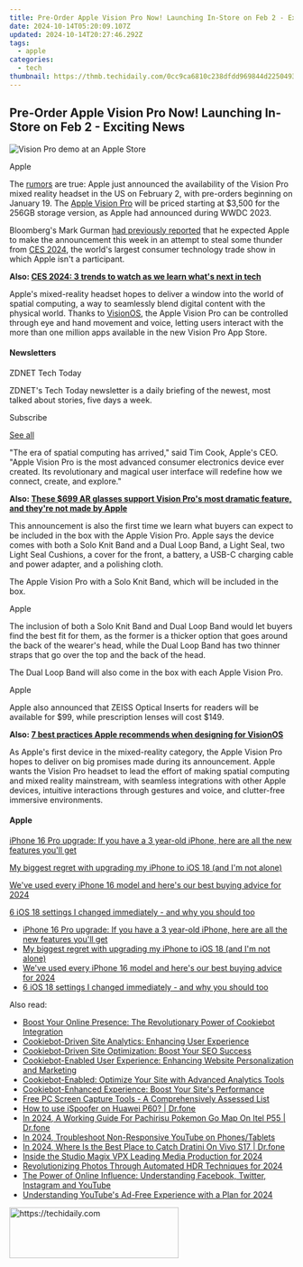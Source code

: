 ```yaml
---
title: Pre-Order Apple Vision Pro Now! Launching In-Store on Feb 2 - Exciting News
date: 2024-10-14T05:20:09.107Z
updated: 2024-10-14T20:27:46.292Z
tags:
  - apple
categories:
  - tech
thumbnail: https://thmb.techidaily.com/0cc9ca6810c238dfdd969844d2250493a479c3321512aa3c39ef7570f30da978.jpg
---
```


## Pre-Order Apple Vision Pro Now! Launching In-Store on Feb 2 - Exciting News

![Vision Pro demo at an Apple Store](https://www.zdnet.com/a/img/resize/ccf7252b549738d6070f5231024fa00e1eac0389/2023/12/20/5a4e07db-97aa-43ec-b123-e170ed6c16be/77e90237-7c03-4f69-953f-2cc91a249160-2880x1620.jpg?auto=webp&width=1280)

Apple

The [rumors](https://www.zdnet.com/article/apples-vision-pro-may-launch-in-february-with-its-most-sophisticated-buying-process-yet/) are true: Apple just announced the availability of the Vision Pro mixed reality headset in the US on February 2, with pre-orders beginning on January 19\. The [Apple Vision Pro](https://www.zdnet.com/article/apple-vision-pro-first-take-3-reasons-this-changes-everything/) will be priced starting at $3,500 for the 256GB storage version, as Apple had announced during WWDC 2023\. 

Bloomberg's Mark Gurman [had previously reported](https://www.zdnet.com/article/apple-expected-to-make-a-big-vision-pro-announcement-any-minute-now/) that he expected Apple to make the announcement this week in an attempt to steal some thunder from [CES 2024](https://www.zdnet.com/collection/ces-2024-whats-next-in-tech/), the world's largest consumer technology trade show in which Apple isn't a participant. 

**Also: [CES 2024: 3 trends to watch as we learn what's next in tech](https://www.zdnet.com/article/ces-2024-3-trends-to-watch/)**

Apple's mixed-reality headset hopes to deliver a window into the world of spatial computing, a way to seamlessly blend digital content with the physical world. Thanks to [VisionOS](https://www.zdnet.com/article/inside-visionos-17-things-developers-need-to-know-right-now/), the Apple Vision Pro can be controlled through eye and hand movement and voice, letting users interact with the more than one million apps available in the new Vision Pro App Store. 

#### Newsletters

ZDNET Tech Today

ZDNET's Tech Today newsletter is a daily briefing of the newest, most talked about stories, five days a week.

 Subscribe

[See all](https://www.zdnet.com/newsletters/)

"The era of spatial computing has arrived," said Tim Cook, Apple's CEO. "Apple Vision Pro is the most advanced consumer electronics device ever created. Its revolutionary and magical user interface will redefine how we connect, create, and explore."

**Also: [These $699 AR glasses support Vision Pro's most dramatic feature, and they're not made by Apple](https://www.zdnet.com/article/these-699-ar-glasses-support-vision-pros-most-dramatic-feature-and-theyre-not-made-by-apple/)**

This announcement is also the first time we learn what buyers can expect to be included in the box with the Apple Vision Pro. Apple says the device comes with both a Solo Knit Band and a Dual Loop Band, a Light Seal, two Light Seal Cushions, a cover for the front, a battery, a USB-C charging cable and power adapter, and a polishing cloth. 

The Apple Vision Pro with a Solo Knit Band, which will be included in the box. 

Apple

The inclusion of both a Solo Knit Band and Dual Loop Band would let buyers find the best fit for them, as the former is a thicker option that goes around the back of the wearer's head, while the Dual Loop Band has two thinner straps that go over the top and the back of the head.

The Dual Loop Band will also come in the box with each Apple Vision Pro.

Apple

Apple also announced that ZEISS Optical Inserts for readers will be available for $99, while prescription lenses will cost $149\. 

**Also: [7 best practices Apple recommends when designing for VisionOS](https://www.zdnet.com/article/7-best-practices-apple-recommends-when-designing-for-visionos/)**

As Apple's first device in the mixed-reality category, the Apple Vision Pro hopes to deliver on big promises made during its announcement. Apple wants the Vision Pro headset to lead the effort of making spatial computing and mixed reality mainstream, with seamless integrations with other Apple devices, intuitive interactions through gestures and voice, and clutter-free immersive environments. 

#### Apple

[iPhone 16 Pro upgrade: If you have a 3 year-old iPhone, here are all the new features you'll get](https://www.zdnet.com/article/iphone-16-pro-and-pro-max-hands-on/ "iPhone 16 Pro upgrade: If you have a 3 year-old iPhone, here are all the new features you'll get")

[My biggest regret with upgrading my iPhone to iOS 18 (and I'm not alone)](https://www.zdnet.com/article/my-biggest-regret-with-upgrading-my-iphone-to-ios-18-and-im-not-alone/ "My biggest regret with upgrading my iPhone to iOS 18 (and I'm not alone)")

[We've used every iPhone 16 model and here's our best buying advice for 2024](https://www.zdnet.com/article/iphone-16-pro-max-buying-advice-2024/ "We've used every iPhone 16 model and here's our best buying advice for 2024")

[6 iOS 18 settings I changed immediately - and why you should too](https://www.zdnet.com/article/6-ios-18-settings-i-changed-immediately-and-why-you-should-too/ "6 iOS 18 settings I changed immediately - and why you should too")

* [iPhone 16 Pro upgrade: If you have a 3 year-old iPhone, here are all the new features you'll get](https://www.zdnet.com/article/iphone-16-pro-and-pro-max-hands-on/ "iPhone 16 Pro upgrade: If you have a 3 year-old iPhone, here are all the new features you'll get")
* [My biggest regret with upgrading my iPhone to iOS 18 (and I'm not alone)](https://www.zdnet.com/article/my-biggest-regret-with-upgrading-my-iphone-to-ios-18-and-im-not-alone/ "My biggest regret with upgrading my iPhone to iOS 18 (and I'm not alone)")
* [We've used every iPhone 16 model and here's our best buying advice for 2024](https://www.zdnet.com/article/iphone-16-pro-max-buying-advice-2024/ "We've used every iPhone 16 model and here's our best buying advice for 2024")
* [6 iOS 18 settings I changed immediately - and why you should too](https://www.zdnet.com/article/6-ios-18-settings-i-changed-immediately-and-why-you-should-too/ "6 iOS 18 settings I changed immediately - and why you should too")

<ins class="adsbygoogle"
     style="display:block"
     data-ad-format="autorelaxed"
     data-ad-client="ca-pub-7571918770474297"
     data-ad-slot="1223367746"></ins>

<ins class="adsbygoogle"
     style="display:block"
     data-ad-client="ca-pub-7571918770474297"
     data-ad-slot="8358498916"
     data-ad-format="auto"
     data-full-width-responsive="true"></ins>

<span class="atpl-alsoreadstyle">Also read:</span>
<div><ul>
<li><a href="https://some-tips.techidaily.com/boost-your-online-presence-the-revolutionary-power-of-cookiebot-integration/"><u>Boost Your Online Presence: The Revolutionary Power of Cookiebot Integration</u></a></li>
<li><a href="https://some-tips.techidaily.com/cookiebot-driven-site-analytics-enhancing-user-experience/"><u>Cookiebot-Driven Site Analytics: Enhancing User Experience</u></a></li>
<li><a href="https://some-tips.techidaily.com/cookiebot-driven-site-optimization-boost-your-seo-success/"><u>Cookiebot-Driven Site Optimization: Boost Your SEO Success</u></a></li>
<li><a href="https://some-tips.techidaily.com/cookiebot-enabled-user-experience-enhancing-website-personalization-and-marketing/"><u>Cookiebot-Enabled User Experience: Enhancing Website Personalization and Marketing</u></a></li>
<li><a href="https://some-tips.techidaily.com/cookiebot-enabled-optimize-your-site-with-advanced-analytics-tools/"><u>Cookiebot-Enabled: Optimize Your Site with Advanced Analytics Tools</u></a></li>
<li><a href="https://some-tips.techidaily.com/cookiebot-enhanced-experience-boost-your-sites-performance/"><u>Cookiebot-Enhanced Experience: Boost Your Site's Performance</u></a></li>
<li><a href="https://video-screen-grab.techidaily.com/free-pc-screen-capture-tools-a-comprehensively-assessed-list/"><u>Free PC Screen Capture Tools - A Comprehensively Assessed List</u></a></li>
<li><a href="https://android-pokemon-go.techidaily.com/how-to-use-ispoofer-on-huawei-p60-drfone-by-drfone-virtual-android/"><u>How to use iSpoofer on Huawei P60? | Dr.fone</u></a></li>
<li><a href="https://android-pokemon-go.techidaily.com/in-2024-a-working-guide-for-pachirisu-pokemon-go-map-on-itel-p55-drfone-by-drfone-virtual-android/"><u>In 2024, A Working Guide For Pachirisu Pokemon Go Map On Itel P55 | Dr.fone</u></a></li>
<li><a href="https://facebook-video-recording.techidaily.com/in-2024-troubleshoot-non-responsive-youtube-on-phonestablets/"><u>In 2024, Troubleshoot Non-Responsive YouTube on Phones/Tablets</u></a></li>
<li><a href="https://change-location.techidaily.com/in-2024-where-is-the-best-place-to-catch-dratini-on-vivo-s17-drfone-by-drfone-virtual-android/"><u>In 2024, Where Is the Best Place to Catch Dratini On Vivo S17 | Dr.fone</u></a></li>
<li><a href="https://extra-support.techidaily.com/inside-the-studio-magix-vpx-leading-media-production-for-2024/"><u>Inside the Studio Magix VPX Leading Media Production for 2024</u></a></li>
<li><a href="https://extra-approaches.techidaily.com/revolutionizing-photos-through-automated-hdr-techniques-for-2024/"><u>Revolutionizing Photos Through Automated HDR Techniques for 2024</u></a></li>
<li><a href="https://win-forum.techidaily.com/the-power-of-online-influence-understanding-facebook-twitter-instagram-and-youtube/"><u>The Power of Online Influence: Understanding Facebook, Twitter, Instagram and YouTube</u></a></li>
<li><a href="https://facebook-record-videos.techidaily.com/understanding-youtubes-ad-free-experience-with-a-plan-for-2024/"><u>Understanding YouTube's Ad-Free Experience with a Plan for 2024</u></a></li>
</ul></div>

<!-- affiliate ads begin -->
<a href="https://aligracehair.sjv.io/c/5597632/1925565/19272" target="_top" id="1925565">
  <img src="//a.impactradius-go.com/display-ad/19272-1925565" border="0" alt="https://techidaily.com" width="300" height="90"/>
</a>
<img height="0" width="0" src="https://aligracehair.sjv.io/i/5597632/1925565/19272" style="position:absolute;visibility:hidden;" border="0" />
<!-- affiliate ads end -->

